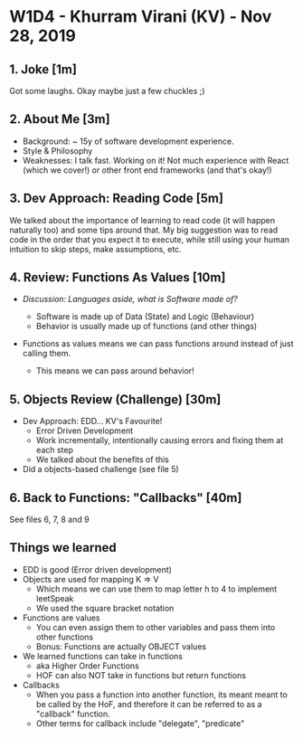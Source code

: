 W1D4 - Khurram Virani (KV) - Nov 28, 2019
=====

## 1. Joke [1m]

Got some laughs. Okay maybe just a few chuckles ;)

## 2. About Me [3m]

- Background: ~ 15y of software development experience.
- Style & Philosophy
- Weaknesses: I talk fast. Working on it! Not much experience with React (which we cover!) or other front end frameworks (and that's okay!)

## 3. Dev Approach: Reading Code [5m]

We talked about the importance of learning to read code (it will happen naturally too) and some tips around that. My big suggestion was to read code in the order that you expect it to execute, while still using your human intuition to skip steps, make assumptions, etc.

## 4. Review: Functions As Values [10m]

- *Discussion: Languages aside, what is Software made of?*
  - Software is made up of Data (State) and Logic (Behaviour)
  - Behavior is usually made up of functions (and other things)

- Functions as values means we can pass functions around instead of just calling them. 
  - This means we can pass around behavior!

## 5. Objects Review (Challenge) [30m]

- Dev Approach: EDD... KV's Favourite!
  - Error Driven Development
  - Work incrementally, intentionally causing errors and fixing them at each step
  - We talked about the benefits of this
- Did a objects-based challenge (see file 5)

## 6. Back to Functions: "Callbacks" [40m]

See files 6, 7, 8 and 9

## Things we learned

- EDD is good (Error driven development)
- Objects are used for mapping K => V
  - Which means we can use them to map letter h to 4 to implement leetSpeak
  - We used the square bracket notation
- Functions are values
  - You can even assign them to other variables and pass them into other functions
  - Bonus: Functions are actually OBJECT values
- We learned functions can take in functions
  - aka Higher Order Functions
  - HOF can also NOT take in functions but return functions
- Callbacks 
  - When you pass a function into another function, its meant meant to be called by the HoF, and therefore it can be referred to as a "callback" function. 
  - Other terms for callback include "delegate", "predicate"
